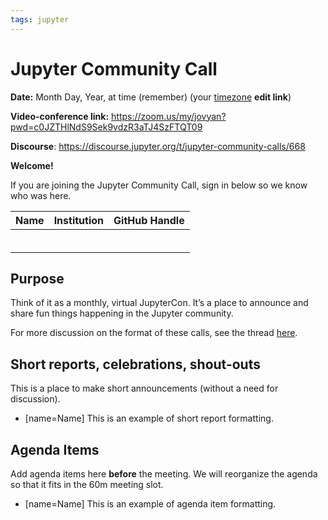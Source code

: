 ```yaml
---
tags: jupyter
---
```

# Jupyter Community Call

**Date:** Month Day, Year, at time (remember) (your [timezone](https://arewemeetingyet.com/Los%20Angeles/2020-11-24/10:00/Jupyter%20Community%20Call) **edit link**)

**Video-conference link:** https://zoom.us/my/jovyan?pwd=c0JZTHlNdS9Sek9vdzR3aTJ4SzFTQT09

**Discourse**: https://discourse.jupyter.org/t/jupyter-community-calls/668

**Welcome!**

If you are joining the Jupyter Community Call, sign in below so we know who was here.

|   Name   |           Institution     | GitHub Handle                     |
|----------|---------------------------|-----------------------------------|
|          |            | 
|          |            | 
|          |            | 
|          |            | 
|          |            | 
|          |            | 



## Purpose

Think of it as a monthly, virtual JupyterCon. It’s a place to announce and share fun things happening in the Jupyter community.

For more discussion on the format of these calls, see the thread [here](https://discourse.jupyter.org/t/reviving-the-all-jupyter-team-meetings/423).

## Short reports, celebrations, shout-outs

This is a place to make short announcements (without a need for discussion). 

* [name=Name] This is an example of short report formatting.


## Agenda Items

Add agenda items here **before** the meeting. We will reorganize the agenda so that it fits in the 60m meeting slot.

* [name=Name] This is an example of agenda item formatting.
